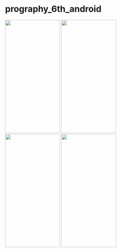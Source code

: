 # prography_6th_android

<img src="https://user-images.githubusercontent.com/29828988/75965786-a161aa00-5f0c-11ea-85c7-8704aef76c7d.jpg" width="180px" height="370px"></img>
<img src="https://user-images.githubusercontent.com/29828988/75954278-ad427180-5ef6-11ea-82c5-7777ca731ef5.jpg" width="180px" height="370px"></img>
<img src="https://user-images.githubusercontent.com/29828988/75954281-afa4cb80-5ef6-11ea-95d8-16ca66ee43a7.jpg" width="180px" height="370px"></img>
<img src="https://user-images.githubusercontent.com/29828988/75965790-a45c9a80-5f0c-11ea-8d6f-278f0051f110.jpg" width="180px" height="370px"></img>

